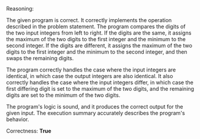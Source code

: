 Reasoning:

The given program is correct. It correctly implements the operation described in the problem statement. The program compares the digits of the two input integers from left to right. If the digits are the same, it assigns the maximum of the two digits to the first integer and the minimum to the second integer. If the digits are different, it assigns the maximum of the two digits to the first integer and the minimum to the second integer, and then swaps the remaining digits.

The program correctly handles the case where the input integers are identical, in which case the output integers are also identical. It also correctly handles the case where the input integers differ, in which case the first differing digit is set to the maximum of the two digits, and the remaining digits are set to the minimum of the two digits.

The program's logic is sound, and it produces the correct output for the given input. The execution summary accurately describes the program's behavior.

Correctness: **True**
